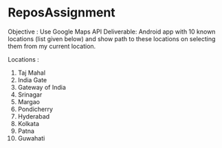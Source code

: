 # ReposAssignment
Objective : Use Google Maps API
Deliverable: Android app with 10 known locations (list given below) and show path to these locations on selecting them from my current location.

Locations : 
1. Taj Mahal
2. India Gate
3. Gateway of India
4. Srinagar
5. Margao
6. Pondicherry
7. Hyderabad
8. Kolkata
9. Patna
10. Guwahati
